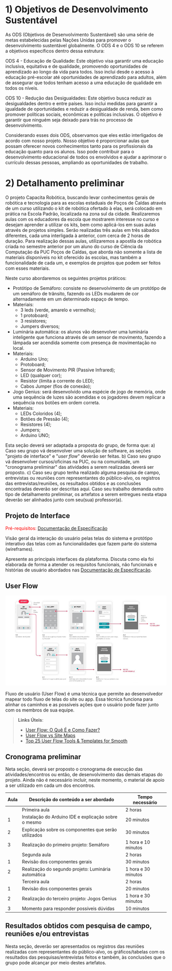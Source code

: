 # 1) Objetivos de Desenvolvimento Sustentável

As ODS (Objetivos de Desenvolvimento Sustentável) são uma série de metas estabelecidas pelas Nações Unidas para promover o desenvolvimento sustentável globalmente. O ODS 4 e o ODS 10 se referem a objetivos específicos dentro dessa estrutura:

ODS 4 - Educação de Qualidade: Este objetivo visa garantir uma educação inclusiva, equitativa e de qualidade, promovendo oportunidades de aprendizado ao longo da vida para todos. Isso inclui desde o acesso à educação pré-escolar até oportunidades de aprendizado para adultos, além de assegurar que todos tenham acesso a uma educação de qualidade em todos os níveis.

ODS 10 - Redução das Desigualdades: Este objetivo busca reduzir as desigualdades dentro e entre países. Isso inclui medidas para garantir a igualdade de oportunidades e reduzir a desigualdade de renda, bem como promover políticas sociais, econômicas e políticas inclusivas. O objetivo é garantir que ninguém seja deixado para trás no processo de desenvolvimento.

Considerando esses dois ODS, observamos que eles estão interligados de acordo com nosso projeto. Nosso objetivo é proporcionar aulas que possam oferecer novos conhecimentos tanto para os profissionais da educação quanto para os alunos. Isso pode contribuir para o desenvolvimento educacional de todos os envolvidos e ajudar a aprimorar o currículo dessas pessoas, ampliando as oportunidades de trabalho.

# 2) Detalhamento preliminar
O projeto Capacita Robótica, buscando levar conhecimentos gerais de robótica e tecnologia para as escolas estaduais de Poços de Caldas através de um curso utilizando o kit de robótica ofertado à elas, será colocado em prática na Escola Padrão, localizada na zona sul da cidade. Realizaremos aulas com os educadores da escola que mostrarem interesse no curso e desejam aprender a utilizar os kits, bem como aplicá-los em suas aulas através de projetos simples. Serão realizadas três aulas em três sábados diferentes, cada uma interligada à anterior, com cerca de 2 horas de duração. 
Para realização dessas aulas, utilizaremos a apostila de robótica criada no semestre anterior por um aluno do curso de Ciência da Computação da PUC Poços de Caldas, que aborda não somente a lista de materiais disponíveis no kit oferecido às escolas, mas também a funcionalidade de cada um, e exemplos de projetos que podem ser feitos com esses materiais. 

Neste curso abordaremos os seguintes projetos práticos:
- Protótipo de Semáforo: consiste no desenvolvimento de um protótipo de um semáforo de trânsito, fazendo os LEDs mudarem de cor alternadamente em um determinado espaço de tempo.
- Materiais:
    - 3 leds (verde, amarelo e vermelho);
    - 1 protoboard;
    - 3 resistores;
    - Jumpers diversos;
- Luminária automática: os alunos vão desenvolver uma luminária inteligente que funciona através de um sensor de movimento, fazendo a lâmpada ser acendida somente com presença de movimentação no local.
- Materiais:
    - Arduino Uno;
    - Protoboard;
    - Sensor de Movimento PIR (Passive Infrared);
    - LED (qualquer cor);
    - Resistor (limita a corrente do LED);
    - Cabos Jumper (fios de conexão);
- Jogo Genius: será desenvolvido uma espécie de jogo de memória, onde uma sequência de luzes são acendidas e os jogadores devem replicar a sequência nos botões em ordem correta.
- Materiais:
    - LEDs Coloridos (4);
    - Botões de Pressão (4);
    - Resistores (4);
    - Jumpers;
    - Arduino UNO;

Esta seção deverá ser adaptada a proposta do grupo, de forma que:
a) Caso seu grupo vá desenvolver uma solução de software, as seções "projeto de interface" e "_user flow_" deverão ser feitas.
b) Caso seu grupo vá desenvolver cursos/oficinas na PUC, ou na comunidade, um "cronograma preliminar" das atividades a serem realizadas deverá ser proposto.
c) Caso seu grupo tenha realizado alguma pesquisa de campo, entrevistas ou reuniões com representantes do público-alvo, os registros das entrevistas/reuniões, os resultados obtidos e as conclusões encontradas deverão ser descritas aqui.
Caso seu trabalho demanda outro tipo de detalhamento preliminar, os artefatos a serem entregues nesta etapa deverão ser alinhados junto com seu(sua) professor(a).

## Projeto de Interface

<span style="color:red">Pré-requisitos: <a href="2-Especificação do Projeto.md"> Documentação de Especificação</a></span>

Visão geral da interação do usuário pelas telas do sistema e protótipo interativo das telas com as funcionalidades que fazem parte do sistema (wireframes).

Apresente as principais interfaces da plataforma. Discuta como ela foi elaborada de forma a atender os requisitos funcionais, não funcionais e histórias de usuário abordados nas <a href="2-Especificação do Projeto.md"> Documentação de Especificação</a>.

## User Flow

![Exemplo de UserFlow](img/userflow.jpg)

Fluxo de usuário (User Flow) é uma técnica que permite ao desenvolvedor mapear todo fluxo de telas do site ou app. Essa técnica funciona para alinhar os caminhos e as possíveis ações que o usuário pode fazer junto com os membros de sua equipe.

> **Links Úteis**:
> - [User Flow: O Quê É e Como Fazer?](https://medium.com/7bits/fluxo-de-usu%C3%A1rio-user-flow-o-que-%C3%A9-como-fazer-79d965872534)
> - [User Flow vs Site Maps](http://designr.com.br/sitemap-e-user-flow-quais-as-diferencas-e-quando-usar-cada-um/)
> - [Top 25 User Flow Tools & Templates for Smooth](https://www.mockplus.com/blog/post/user-flow-tools)

## Cronograma preliminar

Neta seção, deverá ser proposto o cronograma de execução das atividades/encontros ou então, de desenvolvimento das demais etapas do projeto.
Ainda não é necessário incluir, neste momento, o material de apoio a ser utilizado em cada um dos encontros.

|Aula   | Descrição do conteúdo a ser abordado  | Tempo necessário |
|------|-----------------------------------------|----|
|| Primeira aula | 2 horas| 
|1| Instalação do Arduino IDE e explicação sobre o mesmo  | 20 minutos |
|2| Explicação sobre os componentes que serão utilizados  | 30 minutos |
|3| Realização do primeiro projeto: Semáforo  | 1 hora e 10 minutos |
|| Segunda aula | 2 horas| 
|1| Revisão dos componentes gerais | 30 minutos |
|2| Realização do segundo projeto: Luminária automática | 1 hora e 30 minutos |
|| Terceira aula | 2 horas| 
|1| Revisão dos componentes gerais | 20 minutos |
|2| Realização do terceiro projeto: Jogos Genius | 1 hora e 30 minutos |
|3| Momento para responder possíveis dúvidas | 10 minutos |

## Resultados obtidos com pesquisa de campo, reuniões e/ou entrevistas

Nesta seção, deverão ser apresentados os registros das reuniões realizadas com representantes do público-alvo, os gráficos/tabelas com os resultados das pesquisas/entrevistas feitos e também, às conclusões que o grupo pode alcançar por meio destes artefatos.







